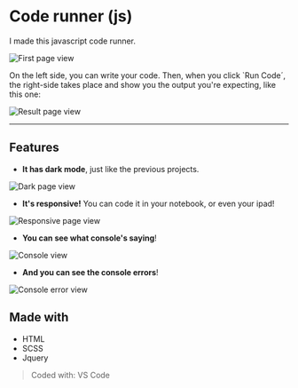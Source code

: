 # Code runner (js)

I made this javascript code runner.

![First page view](https://imgur.com/1PbCyqn.png)

On the left side, you can write your code. Then, when you click `Run Code´, the right-side takes place and show you the output you're expecting, like this one:

![Result page view](https://imgur.com/DmqBlNi.png)

---

## Features

* **It has dark mode**, just like the previous projects.

![Dark page view](https://imgur.com/vBQhZYH.png)

* **It's responsive!** You can code it in your notebook, or even your ipad!

![Responsive page view](https://imgur.com/54z7f22.png)

* **You can see what console's saying**!

![Console view](https://imgur.com/lDxAAHZ.png)

* **And you can see the console errors**!

![Console error view](https://imgur.com/51GHrw7.png)

## Made with

* HTML
* SCSS
* Jquery

> Coded with: VS Code
